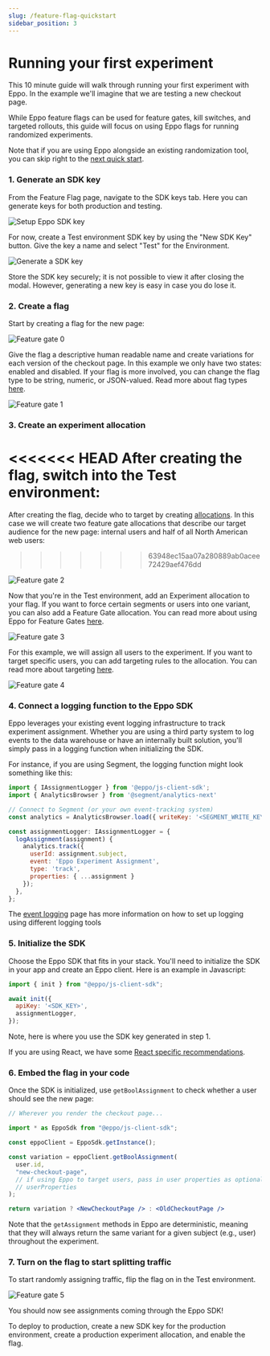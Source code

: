 ```yaml
---
slug: /feature-flag-quickstart
sidebar_position: 3
---
```


# Running your first experiment

This 10 minute guide will walk through running your first experiment with Eppo. In the example we'll imagine that we are testing a new checkout page.

While Eppo feature flags can be used for feature gates, kill switches, and targeted rollouts, this guide will focus on using Eppo flags for running randomized experiments.

Note that if you are using Eppo alongside an existing randomization tool, you can skip right to the [next quick start](/experiment-quickstart).

### 1. Generate an SDK key

From the Feature Flag page, navigate to the SDK keys tab. Here you can generate keys for both production and testing.

![Setup Eppo SDK key](/img/feature-flagging/environments/sdk-keys.png)

For now, create a Test environment SDK key by using the "New SDK Key" button. Give the key a name and select "Test" for the Environment.

![Generate a SDK key](/img/feature-flagging/sdk-key-modal.png)

Store the SDK key securely; it is not possible to view it after closing the modal. However, generating a new key is easy in case you do lose it.

### 2. Create a flag

Start by creating a flag for the new page:

![Feature gate 0](/img/feature-flagging/feature-flag-qs-0.png)

Give the flag a descriptive human readable name and create variations for each version of the checkout page. In this example we only have two states: enabled and disabled. If your flag is more involved, you can change the flag type to be string, numeric, or JSON-valued. Read more about flag types [here](/feature-flags/flag-variations).

![Feature gate 1](/img/feature-flagging/feature-flag-qs-1.png)

### 3. Create an experiment allocation

<<<<<<< HEAD
After creating the flag, switch into the Test environment:
=======
After creating the flag, decide who to target by creating [allocations](/feature-flagging#allocations). In this case we will create two feature gate allocations that describe our target audience for the new page: internal users and half of all North American web users:
>>>>>>> 63948ec15aa07a280889ab0acee72429aef476dd

![Feature gate 2](/img/feature-flagging/feature-flag-qs-2.png)

Now that you're in the Test environment, add an Experiment allocation to your flag. If you want to force certain segments or users into one variant, you can also add a Feature Gate allocation. You can read more about using Eppo for Feature Gates [here](/feature-flags/use-cases/feature-gates).

![Feature gate 3](/img/feature-flagging/feature-flag-qs-3.png)

For this example, we will assign all users to the experiment. If you want to target specific users, you can add targeting rules to the allocation. You can read more about targeting [here](/feature-flags/targeting).

![Feature gate 4](/img/feature-flagging/feature-flag-qs-4.png)

### 4. Connect a logging function to the Eppo SDK

Eppo leverages your existing event logging infrastructure to track experiment assignment. Whether you are using a third party system to log events to the data warehouse or have an internally built solution, you'll simply pass in a logging function when initializing the SDK.

For instance, if you are using Segment, the logging function might look something like this:

```jsx
import { IAssignmentLogger } from '@eppo/js-client-sdk';
import { AnalyticsBrowser } from '@segment/analytics-next'

// Connect to Segment (or your own event-tracking system)
const analytics = AnalyticsBrowser.load({ writeKey: '<SEGMENT_WRITE_KEY>' })

const assignmentLogger: IAssignmentLogger = {
  logAssignment(assignment) {
    analytics.track({
      userId: assignment.subject,
      event: 'Eppo Experiment Assignment',
      type: 'track',
      properties: { ...assignment }
    });
  },
};
```

The [event logging](/guides/event-logging/) page has more information on how to set up logging using different logging tools

### 5. Initialize the SDK

Choose the Eppo SDK that fits in your stack. You'll need to initialize the SDK in your app and create an Eppo client. Here is an example in Javascript:

```javascript
import { init } from "@eppo/js-client-sdk";

await init({
  apiKey: '<SDK_KEY>',
  assignmentLogger,
});
```
Note, here is where you use the SDK key generated in step 1.

If you are using React, we have some [React specific recommendations](../sdks/client-sdks/javascript#usage-in-react).

### 6. Embed the flag in your code

Once the SDK is initialized, use `getBoolAssignment` to check whether a user should see the new page:

```jsx
// Wherever you render the checkout page...

import * as EppoSdk from "@eppo/js-client-sdk";

const eppoClient = EppoSdk.getInstance();

const variation = eppoClient.getBoolAssignment(
  user.id,
  "new-checkout-page",
  // if using Eppo to target users, pass in user properties as optional third argument
  // userProperties
);

return variation ? <NewCheckoutPage /> : <OldCheckoutPage />
```

Note that the `getAssignment` methods in Eppo are deterministic, meaning that they will always return the same variant for a given subject (e.g., user) throughout the experiment.

### 7. Turn on the flag to start splitting traffic

To start randomly assigning traffic, flip the flag on in the Test environment.

![Feature gate 5](/img/feature-flagging/feature-flag-qs-5.png)

You should now see assignments coming through the Eppo SDK!

To deploy to production, create a new SDK key for the production environment, create a production experiment allocation, and enable the flag.
